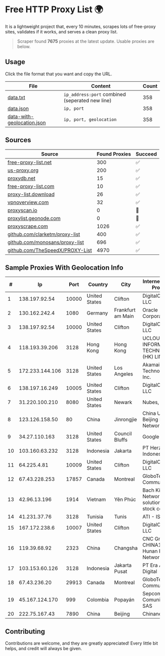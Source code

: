 
# Free HTTP Proxy List 🌍

It is a lightweight project that, every 10 minutes, scrapes lots of free-proxy sites, validates if it works, and serves a clean proxy list.


> Scraper found **7675** proxies at the latest update. Usable proxies are below.

## Usage

Click the file format that you want and copy the URL.


|File|Content|Count|
|----|-------|-----|
|[data.txt](https://raw.githubusercontent.com/themiralay/Proxy-List-World/master/data.txt)|`ip_address:port` combined (seperated new line)|358|
|[data.json](https://raw.githubusercontent.com/themiralay/Proxy-List-World/master/data.json)|`ip, port`|358|
|[data-with-geolocation.json](https://raw.githubusercontent.com/themiralay/Proxy-List-World/master/data-with-geolocation.json)|`ip, port, geolocation`|358|

## Sources

|Source|Found Proxies|Succeed|
|------|-------------|-------|
|[free-proxy-list.net](https://free-proxy-list.net)|300|✅|
|[us-proxy.org](https://www.us-proxy.org)|200|✅|
|[proxydb.net](http://proxydb.net)|15|✅|
|[free-proxy-list.com](https://free-proxy-list.com/?page=&port=&type%5B%5D=http&type%5B%5D=https&up_time=0&search=Search)|10|✅|
|[proxy-list.download](https://www.proxy-list.download/HTTP)|26|✅|
|[vpnoverview.com](https://vpnoverview.com/privacy/anonymous-browsing/free-proxy-servers)|32|✅|
|[proxyscan.io](https://www.proxyscan.io)|0|🚫|
|[proxylist.geonode.com](https://proxylist.geonode.com/api/proxy-list?limit=300&page=1&sort_by=lastChecked&sort_type=desc&protocols=http,https)|0|🚫|
|[proxyscrape.com](https://api.proxyscrape.com/v2/?request=displayproxies&protocol=http&timeout=10000&country=all&ssl=all&anonymity=all)|1026|✅|
|[github.com/clarketm/proxy-list](https://raw.githubusercontent.com/clarketm/proxy-list/master/proxy-list-raw.txt)|400|✅|
|[github.com/monosans/proxy-list](https://raw.githubusercontent.com/monosans/proxy-list/main/proxies/http.txt)|696|✅|
|[github.com/TheSpeedX/PROXY-List](https://raw.githubusercontent.com/TheSpeedX/PROXY-List/master/http.txt)|4970|✅|


## Sample Proxies With Geolocation Info

|#|Ip|Port|Country|City|Internet Service Provider|
|-|--|----|-------|----|-------------------------|
|1|138.197.92.54|10000|United States|Clifton|DigitalOcean, LLC|
|2|130.162.242.4|1080|Germany|Frankfurt am Main|Oracle Corporation|
|3|138.197.92.54|10000|United States|Clifton|DigitalOcean, LLC|
|4|118.193.39.206|3128|Hong Kong|Hong Kong|UCLOUD INFORMATION TECHNOLOGY (HK) LIMITED|
|5|172.233.144.106|3128|United States|Los Angeles|Akamai Technologies, Inc.|
|6|138.197.16.249|10005|United States|Clifton|DigitalOcean, LLC|
|7|31.220.100.210|8080|United States|Newark|Nubes, LLC|
|8|123.126.158.50|80|China|Jinrongjie|China Unicom Beijing Province Network|
|9|34.27.110.163|3128|United States|Council Bluffs|Google LLC|
|10|103.160.63.232|3128|Indonesia|Jakarta|PT Herza Digital Indonesia|
|11|64.225.4.81|10009|United States|Clifton|DigitalOcean, LLC|
|12|67.43.228.253|17857|Canada|Montreal|GloboTech Communications|
|13|42.96.13.196|1914|Vietnam|Yên Phúc|Bach Kim Network solutions Join stock company|
|14|41.231.37.76|3128|Tunisia|Tunis|ATI - ISP|
|15|167.172.238.6|10007|United States|Clifton|DigitalOcean, LLC|
|16|119.39.68.92|2323|China|Changsha|CNC Group CHINA169 Hunan Province Network|
|17|103.153.60.126|3128|Indonesia|Jakarta Pusat|PT Era Awan Digital|
|18|67.43.236.20|29913|Canada|Montreal|GloboTech Communications|
|19|45.167.124.170|999|Colombia|Popayán|Sepcom Comunicaciones SAS|
|20|222.75.167.43|7890|China|Beijing|Chinanet|



## Contributing

Contributions are welcome, and they are greatly appreciated! Every
little bit helps, and credit will always be given.

